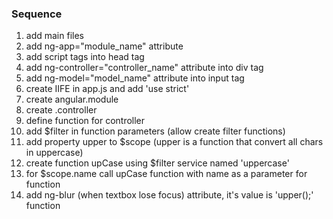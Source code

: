 ### Sequence
1. add main files
2. add ng-app="module_name" attribute
3. add script tags into head tag
4. add ng-controller="controller_name" attribute into div tag
5. add ng-model="model_name" attribute into input tag
6. create IIFE in app.js and add 'use strict'
7. create angular.module
8. create .controller
9. define function for controller
10. add $filter in function parameters (allow create filter functions)
11. add property upper to $scope (upper is a function that convert all chars in uppercase)
12. create function upCase using $filter service named 'uppercase'
13. for $scope.name call upCase function with name as a parameter for function
14. add ng-blur (when textbox lose focus) attribute, it's value is 'upper();' function
